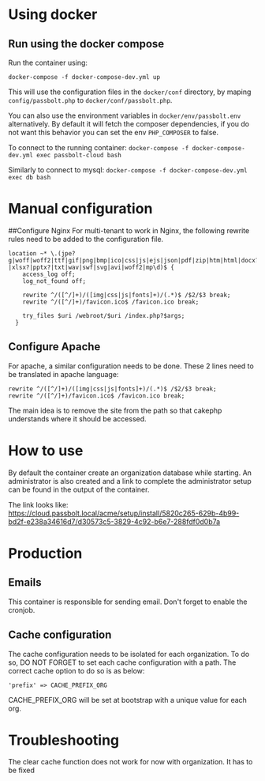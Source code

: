 # Using docker
## Run using the docker compose
Run the container using:
```
docker-compose -f docker-compose-dev.yml up
```

This will use the configuration files in the `docker/conf` directory, by maping `config/passbolt.php` to
`docker/conf/passbolt.php`.

You can also use the environment variables in `docker/env/passbolt.env` alternatively.
By default it will fetch the composer dependencies, if you do not want this behavior you can
set the env `PHP_COMPOSER` to false.

To connect to the running container:
`docker-compose -f docker-compose-dev.yml exec passbolt-cloud bash`

Similarly to connect to mysql:
`docker-compose -f docker-compose-dev.yml exec db bash`

# Manual configuration
##Configure Nginx
For multi-tenant to work in Nginx, the following rewrite rules need to be added to the configuration file.
```
location ~* \.(jpe?g|woff|woff2|ttf|gif|png|bmp|ico|css|js|ejs|json|pdf|zip|htm|html|docx?|xlsx?|pptx?|txt|wav|swf|svg|avi|woff2|mp\d)$ {
    access_log off;
    log_not_found off;

    rewrite ^/([^/]+)/([img|css|js|fonts]+)/(.*)$ /$2/$3 break;
    rewrite ^/([^/]+)/favicon.ico$ /favicon.ico break;

    try_files $uri /webroot/$uri /index.php?$args;
  }
```

## Configure Apache
For apache, a similar configuration needs to be done. These 2 lines need to be translated in apache language:
```
rewrite ^/([^/]+)/([img|css|js|fonts]+)/(.*)$ /$2/$3 break;
rewrite ^/([^/]+)/favicon.ico$ /favicon.ico break;
```

The main idea is to remove the site from the path so that cakephp understands where it should be accessed.

# How to use

By default the container create an organization database while starting. An administrator is also created
and a link to complete the administrator setup can be found in the output of the container.

The link looks like: https://cloud.passbolt.local/acme/setup/install/5820c265-629b-4b99-bd2f-e238a34616d7/d30573c5-3829-4c92-b6e7-288fdf0d0b7a

# Production

## Emails

This container is responsible for sending email. Don't forget to enable the cronjob.

## Cache configuration

The cache configuration needs to be isolated for each organization. To do so, DO NOT FORGET to set each cache configuration with a path.
The correct cache option to do so is as below:
```
'prefix' => CACHE_PREFIX_ORG
```

CACHE_PREFIX_ORG will be set at bootstrap with a unique value for each org.

# Troubleshooting
The clear cache function does not work for now with organization. It has to be fixed
